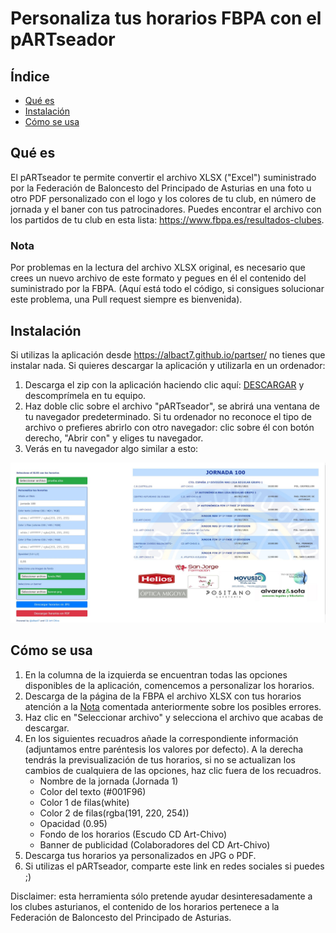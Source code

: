 # Personaliza tus horarios FBPA con el pARTseador
## Índice

* [Qué es](#qué-es)
* [Instalación](#instalación)
* [Cómo se usa](#cómo-se-usa)

## Qué es
El pARTseador te permite convertir el archivo XLSX ("Excel") suministrado por la Federación de Baloncesto del Principado de Asturias en una foto u otro PDF personalizado con el logo y los colores de tu club, en número de jornada y el baner con tus patrocinadores.
Puedes encontrar el archivo con los partidos de tu club en esta lista: <a href="https://www.fbpa.es/resultados-clubes">https://www.fbpa.es/resultados-clubes</a>.
### Nota
Por problemas en la lectura del archivo XLSX original, es necesario que crees un nuevo archivo de este formato y pegues en él el contenido del suministrado por la FBPA.
(Aquí está todo el código, si consigues solucionar este problema, una Pull request siempre es bienvenida).
## Instalación
Si utilizas la aplicación desde <a href="https://www.albact.ml/partser/">https://albact7.github.io/partser/</a> no tienes que instalar nada.
Si quieres descargar la aplicación y utilizarla en un ordenador:
1. Descarga el zip con la aplicación haciendo clic aquí: <a href="https://github.com/albact7/parser-horarios-fbpa/archive/1.0.zip">DESCARGAR</a> y descomprímela en tu equipo.
2. Haz doble clic sobre el archivo "pARTseador", se abrirá una ventana de tu navegador predeterminado. 
Si tu ordenador no reconoce el tipo de archivo o prefieres abrirlo con otro navegador: clic sobre él con botón derecho, "Abrir con" y eliges tu navegador.
3. Verás en tu navegador algo similar a esto:
<div align="center">
  <a href="https://github.com/albact7/parser-horarios-fbpa/blob/main/code/tutorial-resources/Captura1.JPG">
    <img src="code/tutorial-resources/Captura1.JPG" alt="cap1" width="auto" height="auto">
  </a>
</div>

## Cómo se usa
1. En la columna de la izquierda se encuentran todas las opciones disponibles de la aplicación, comencemos a personalizar los horarios.
2. Descarga de la página de la FBPA el archivo XLSX con tus horarios atención a la [Nota](#nota) comentada anteriormente sobre los posibles errores.
3. Haz clic en "Seleccionar archivo" y selecciona el archivo que acabas de descargar.
4. En los siguientes recuadros añade la correspondiente información (adjuntamos entre paréntesis los valores por defecto). A la derecha tendrás la previsualización de tus horarios, si no se actualizan los cambios de cualquiera de las opciones, haz clic fuera de los recuadros.
    * Nombre de la jornada (Jornada 1)
    * Color del texto (#001F96)
    * Color 1 de filas(white)
    * Color 2 de filas(rgba(191, 220, 254))
    * Opacidad (0.95)
    * Fondo de los horarios (Escudo CD Art-Chivo)
    * Banner de publicidad (Colaboradores del CD Art-Chivo)
5. Descarga tus horarios ya personalizados en JPG o PDF.
6. Si utilizas el pARTseador, comparte este link en redes sociales si puedes ;)


Disclaimer: esta herramienta sólo pretende ayudar desinteresadamente a los clubes asturianos, el contenido de los horarios pertenece a la Federación de Baloncesto del Principado de Asturias.
